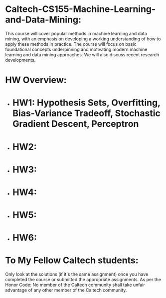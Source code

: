 # Caltech-CS155-Machine-Learning-and-Data-Mining:
This course will cover popular methods in machine learning and data mining, with an emphasis on developing a working understanding of how to apply these methods in practice. The course will focus on basic foundational concepts underpinning and motivating modern machine learning and data mining approaches. We will also discuss recent research developments.
# HW Overview:
  - # HW1: Hypothesis Sets, Overfitting, Bias-Variance Tradeoff, Stochastic Gradient Descent, Perceptron
  - # HW2:
  - # HW3:
  - # HW4:
  - # HW5:
  - # HW6:
# To My Fellow Caltech students:
Only look at the solutions (if it's the same assignment) once you have completed the course or submitted the appropriate assignments. As per the Honor Code: No member of the Caltech community shall take unfair advantage of any other member of the Caltech community.
